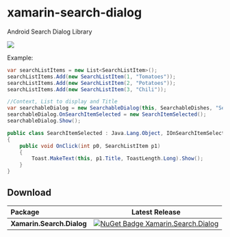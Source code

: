 # xamarin-search-dialog
Android Search Dialog Library

![](https://i.stack.imgur.com/Z3GEx.png)

Example:

```csharp
var searchListItems = new List<SearchListItem>();
searchListItems.Add(new SearchListItem(1, "Tomatoes"));
searchListItems.Add(new SearchListItem(2, "Potatoes"));
searchListItems.Add(new SearchListItem(3, "Chili"));

//Context, List to display and Title
var searchableDialog = new SearchableDialog(this, SearchableDishes, "Search");
searchableDialog.OnSearchItemSelected = new SearchItemSelected();
searchableDialog.Show();

public class SearchItemSelected : Java.Lang.Object, IOnSearchItemSelected
{
	public void OnClick(int p0, SearchListItem p1)
	{
		Toast.MakeText(this, p1.Title, ToastLength.Long).Show();
	}
}
```

## Download

|  Package  |Latest Release|
|:----------|:------------:|
|**Xamarin.Search.Dialog**|[![NuGet Badge Xamarin.Search.Dialog](https://buildstats.info/nuget/Xamarin.Search.Dialog)](https://www.nuget.org/packages/Xamarin.Search.Dialog/)|
